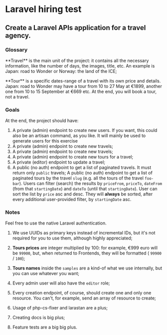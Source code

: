 # Laravel hiring test
## Create a Laravel APIs application for a travel agency.
### Glossary
<p> **Travel** is the main unit of the project: it contains all the necessary information, like the number of days, the images, title, etc. An example is Japan: road to Wonder or Norway: the land of the ICE;
</p>
<p> **Tour** is a specific dates-range of a travel with its own price and details. Japan: road to Wonder may have a tour from 10 to 27 May at €1899, another one from 10 to 15 September at €669 etc. At the end, you will book a tour, not a travel.
</p>

### Goals
<p>At the end, the project should have:</p>

1. A private (admin) endpoint to create new users. If you want, this could also be an artisan command, as you like. It will mainly be used to generate users for this exercise
2. A private (admin) endpoint to create new travels;
3. A private (admin) endpoint to create new travels;
4. A private (admin) endpoint to create new tours for a travel;
5. A private (editor) endpoint to update a travel;
6. A public (no auth) endpoint to get a list of paginated travels. It must return only `public` travels;
A public (no auth) endpoint to get a list of paginated tours by the travel `slug` (e.g. all the tours of the travel `foo-bar`). Users can filter (search) the results by `priceFrom`, `priceTo`, `dateFrom` (from that `startingDate`) and `dateTo` (until that `startingDate`). User can sort the list by `price` asc and desc. They will **always** be sorted, after every additional user-provided filter, by ``startingDate`` asc.

### Notes

<p>Feel  free to use the native Laravel authentication.</p>

1. We use UUIDs as primary keys instead of incremental IDs, but it's not required for you to use them, although highly appreciated;

2. <b>Tours prices</b> are integer multiplied by 100: for example, €999 euro will be `99900`, but, when returned to Frontends, they will be formatted ( `99900` / `100`);

3. <b>Tours names</b> inside the `samples` are a kind-of what we use internally, but you can use whatever you want;

4. Every admin user will also have the `editor` role;

5. Every creation endpoint, of course, should create one and only one resource. You can't, for example, send an array of resource to create;

6. Usage of php-cs-fixer and larastan are a plus;

7. Creating docs is big plus;

8. Feature tests are a big big plus.

